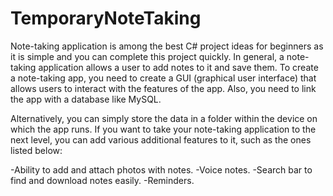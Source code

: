 # TemporaryNoteTaking
Note-taking application is among the best C# project ideas for beginners as it is simple and you can complete this project quickly. In general, a note-taking application allows a user to add notes to it and save them. To create a note-taking app, you need to create a GUI (graphical user interface) that allows users to interact with the features of the app. Also, you need to link the app with a database like MySQL.

Alternatively, you can simply store the data in a folder within the device on which the app runs. If you want to take your note-taking application to the next level, you can add various additional features to it, such as the ones listed below:

-Ability to add and attach photos with notes.
-Voice notes.
-Search bar to find and download notes easily.
-Reminders.
